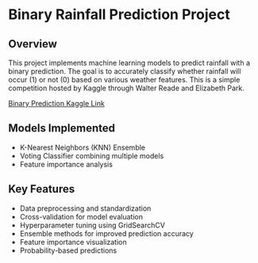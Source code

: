 # Binary Rainfall Prediction Project

## Overview
This project implements machine learning models to predict rainfall with a binary prediction. The goal is to accurately classify whether rainfall will occur (1) or not (0) based on various weather features. This is a simple competition hosted by Kaggle through Walter Reade and Elizabeth Park.

[Binary Prediction Kaggle Link](https://www.kaggle.com/competitions/playground-series-s5e3/overview)

## Models Implemented
- K-Nearest Neighbors (KNN) Ensemble
- Voting Classifier combining multiple models
- Feature importance analysis

## Key Features
- Data preprocessing and standardization
- Cross-validation for model evaluation
- Hyperparameter tuning using GridSearchCV
- Ensemble methods for improved prediction accuracy
- Feature importance visualization
- Probability-based predictions
